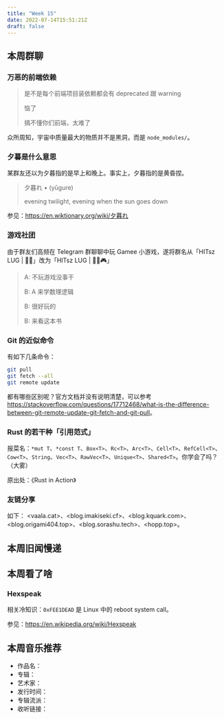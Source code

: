 ```yaml
---
title: "Week 15"
date: 2022-07-14T15:51:21Z
draft: false
---
```


## 本周群聊

### 万恶的前端依赖

> 是不是每个前端项目装依赖都会有 deprecated 跟 warning
> 
> 恼了
> 
> 搞不懂你们前端，太难了

众所周知，宇宙中质量最大的物质并不是黑洞，而是 `node_modules/`。

### 夕暮是什么意思

某群友还以为夕暮指的是早上和晚上。事实上，夕暮指的是黄昏捏。

> 夕暮れ • (yūgure) 
> 
> evening twilight, evening when the sun goes down

参见：<https://en.wiktionary.org/wiki/夕暮れ>

### 游戏社团

由于群友们高频在 Telegram 群聊聊中玩 Gamee 小游戏，遂将群名从「HITsz LUG | 🏳️‍🌈」改为「HITsz LUG | 🏳️‍🌈🎮」

> A: 不玩游戏没事干
> 
> B: A 来学数理逻辑
> 
> B: 很好玩的
> 
> B: 来看这本书

### Git 的近似命令

有如下几条命令：

```bash
git pull
git fetch --all
git remote update
```

都有哪些区别呢？官方文档并没有说明清楚，可以参考 <https://stackoverflow.com/questions/17712468/what-is-the-difference-between-git-remote-update-git-fetch-and-git-pull>。

### Rust 的若干种「引用范式」

报菜名：`*mut T`、`*const T`、`Box<T>`、`Rc<T>`、`Arc<T>`、`Cell<T>`、`RefCell<T>`、`Cow<T>`、`String`、`Vec<T>`、`RawVec<T>`、`Unique<T>`、`Shared<T>`。你学会了吗？（大雾）

原出处：《Rust in Action》

### 友链分享

如下：
<vaala.cat>、<blog.imakiseki.cf>、<blog.kquark.com>、<blog.origami404.top>、<blog.sorashu.tech>、<hopp.top>。

## 本周旧闻慢递

## 本周看了啥

### Hexspeak

相关冷知识：`0xFEE1DEAD` 是 Linux 中的 reboot system call。

参见：<https://en.wikipedia.org/wiki/Hexspeak>

## 本周音乐推荐

- 作品名：
- 专辑：
- 艺术家：
- 发行时间：
- 专辑流派：
- 收听链接：